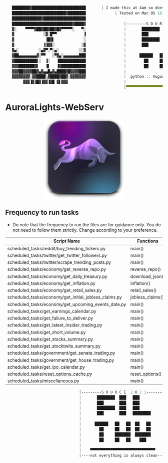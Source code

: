 ```powershell
   ████████▓████████████████████████       [ I made this at 4am so dont judge my dirty code ]
   ████████████████████████▓████████             [ Tested on Mac OS 10.14+ and Ubuntu 18.04 ]
   █████████████▓███████████████████                 
   ███████████████████████████▓████▓                 [---------S O U R C E  2 O 2 1---------]
   ▓░    ▀▀▀▀▓██▓██▓██▓█▓▀▀▀▀▀░   ▀░                 |       ████████  ███   ███            | 
   ▓             ░▓░█▀▀            ▐                 |       ███       ███   ███            | 
   ▓              ▐█▓▌             ░                 |       ████████  ███   ███            | 
   ▓             ▐▐▓▓░            ░▓                 |       ███       ███   ████████       | 
   ▓▄░         ░▄▓▀░▀░▄░         ░░▓                 |                                      | 
   ▓██▄▄▄▄▄▄▄▄▓░▀▀   ░▀▓▄░▄▄▄▄▄▄▄███                 |      ██████   ██   ██  ██   ██       |  
   ▓██████████▌░  ▐░   ▐████████████                 |        ██     ███████  ███████       |  
   ▓▓▓███████▓▌   ▐▌   ▐▓███████████                 |        ██     ██   ██    ███         |  
   ▓▓▓██▓▓▓▓██▓▄▓▄▄█▄▓▄████▓█▓▓▓▓███                 |                                      |
   ▓▓▓▓▓▓▓▓░▓▓████░▓████▓██▓░▓▓▓▓▓▓▓                 [  python :: August 2021 :: build v 1  ]
        ▓▓▓▐▓▐█▓▐▓▓▐▓█ ▓▌▓▓▓                         |                                      |  
                                                     [▀▀▀▀▀▀▀▀▀▀▀▀▀▀▀▀▀▀▀▀▀▀▀▀▀▀▀▀▀▀▀▀▀▀▀▀▀▀]
```       

# AuroraLights-WebServ     

<p align="center">
  <img src="./static/auroraLights/icon-aurora--gradient.png" width="255" height="255">
</p>
   
## Frequency to run tasks
- Do note that the frequency to run the files are for guidance only. You do not need to follow them strictly. Change according to your preference.

| Script Name                                                                           | Functions                               | Frequency   |
| ------------------------------------------------------------------------------------- |-----------------------------------------|-------------|
| scheduled_tasks/reddit/buy_trending_tickers.py                                        | main()                                  | Daily (MH)  |
| scheduled_tasks/twitter/get_twitter_followers.py                                      | main()                                  | Daily       |
| scheduled_tasks/twitter/scrape_trending_posts.py                                      | main()                                  | Daily (MH)  |
| scheduled_tasks/economy/get_reverse_repo.py                                           | reverse_repo()                          | 1.30PM      |
| scheduled_tasks/economy/get_daily_treasury.py                                         | download_json()                         | 4.00PM      |
| scheduled_tasks/economy/get_inflation.py                                              | inflation()                             | Monthly     |
| scheduled_tasks/economy/get_retail_sales.py                                           | retail_sales()                          | Monthly     |
| scheduled_tasks/economy/get_initial_jobless_claims.py                                 | jobless_claims()                        | Weekly      |
| scheduled_tasks/economy/get_upcoming_events_date.py                                   | main()                                  | 6.00PM      |
| scheduled_tasks/get_earnings_calendar.py                                              | main()                                  | Daily (AH)  |
| scheduled_tasks/get_failure_to_deliver.py                                             | main()                                  | 2 Weeks     |
| scheduled_tasks/get_latest_insider_trading.py                                         | main()                                  | 2 Hours     |
| scheduled_tasks/get_short_volume.py                                                   | main()                                  | 6.00PM      | 
| scheduled_tasks/get_stocks_summary.py                                                 | main()                                  | 10 Mins     |
| scheduled_tasks/get_stocktwits_summary.py                                             | main()                                  | Hourly      |
| scheduled_tasks/government/get_senate_trading.py                                      | main()                                  | Daily (AH)  |
| scheduled_tasks/government/get_house_trading.py                                       | main()                                  | Daily (AH)  |
| scheduled_tasks/get_ipo_calendar.py                                                   | main()                                  | Daily (AH)  |
| scheduled_tasks/reset_options_cache.py                                                | reset_options()                         | Daily (AH)  |
| scheduled_tasks/miscellaneous.py                                                      | main()                                  | Daily (AH)  |

```powershell
                                 [---------S O U R C E  2 O 2 1---------]
                                 |       ████████  ███   ███            |
                                 |       ███       ███   ███            |
                                 |       ████████  ███   ███            |
                                 |       ███       ███   ████████       |
                                 |                                      |
                                 |      ██████   ██   ██  ██   ██       |
                                 |        ██     ██   ██  ██   ██       |
                                 |        ██     ███████  ███████       |
                                 |        ██     ██   ██    ███         |
                                 |                                      |
                                 |    ▀▀▀▀▀▀▀▀▀▀▀▀▀▀▀▀▀▀▀▀▀▀▀▀▀▀▀▀▀     |
                                 [----not everything is always clean----]
```
